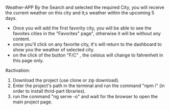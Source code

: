Weather-APP
By the Search and selected the required City, you will receive the current weather on this city and it;s weather within the upcoming 5 days.
* Once you will add the first favority city, you will be able to see the favoites cities in the "Favorites" page", otherwise it will be without any content.
* once you'll click on any favorite city, it's will return to the dashboard to show you the weather of selected city.
* on the click of the button "F/C" , the celsius will change to fahrenheit in this page only.

#activation:
1) Download the project (use clone or zip download).
2) Enter the project's path in the terminal and run the command "npm i" (in order to install thrid-part libraries).
3) run the command "ng serve -o" and wait for the browser to open the main project page.

